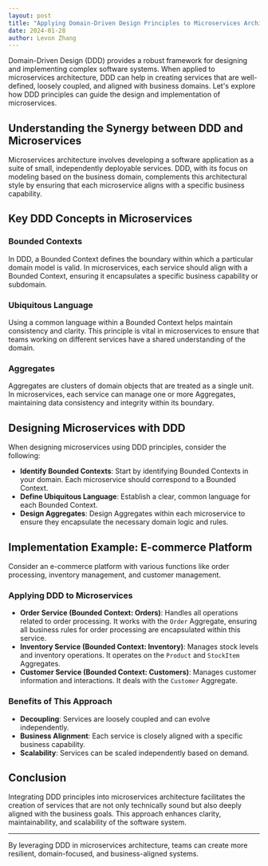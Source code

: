 ```yaml
---
layout: post
title: "Applying Domain-Driven Design Principles to Microservices Architecture"
date: 2024-01-28
author: Levon Zhang
---
```


Domain-Driven Design (DDD) provides a robust framework for designing and implementing complex software systems. When applied to microservices architecture, DDD can help in creating services that are well-defined, loosely coupled, and aligned with business domains. Let's explore how DDD principles can guide the design and implementation of microservices.

## Understanding the Synergy between DDD and Microservices

Microservices architecture involves developing a software application as a suite of small, independently deployable services. DDD, with its focus on modeling based on the business domain, complements this architectural style by ensuring that each microservice aligns with a specific business capability.

## Key DDD Concepts in Microservices

### Bounded Contexts

In DDD, a Bounded Context defines the boundary within which a particular domain model is valid. In microservices, each service should align with a Bounded Context, ensuring it encapsulates a specific business capability or subdomain.

### Ubiquitous Language

Using a common language within a Bounded Context helps maintain consistency and clarity. This principle is vital in microservices to ensure that teams working on different services have a shared understanding of the domain.

### Aggregates

Aggregates are clusters of domain objects that are treated as a single unit. In microservices, each service can manage one or more Aggregates, maintaining data consistency and integrity within its boundary.

## Designing Microservices with DDD

When designing microservices using DDD principles, consider the following:

- **Identify Bounded Contexts**: Start by identifying Bounded Contexts in your domain. Each microservice should correspond to a Bounded Context.
- **Define Ubiquitous Language**: Establish a clear, common language for each Bounded Context.
- **Design Aggregates**: Design Aggregates within each microservice to ensure they encapsulate the necessary domain logic and rules.

## Implementation Example: E-commerce Platform

Consider an e-commerce platform with various functions like order processing, inventory management, and customer management.

### Applying DDD to Microservices

- **Order Service (Bounded Context: Orders)**: Handles all operations related to order processing. It works with the `Order` Aggregate, ensuring all business rules for order processing are encapsulated within this service.
- **Inventory Service (Bounded Context: Inventory)**: Manages stock levels and inventory operations. It operates on the `Product` and `StockItem` Aggregates.
- **Customer Service (Bounded Context: Customers)**: Manages customer information and interactions. It deals with the `Customer` Aggregate.

### Benefits of This Approach

- **Decoupling**: Services are loosely coupled and can evolve independently.
- **Business Alignment**: Each service is closely aligned with a specific business capability.
- **Scalability**: Services can be scaled independently based on demand.

## Conclusion

Integrating DDD principles into microservices architecture facilitates the creation of services that are not only technically sound but also deeply aligned with the business goals. This approach enhances clarity, maintainability, and scalability of the software system.

---

By leveraging DDD in microservices architecture, teams can create more resilient, domain-focused, and business-aligned systems.

